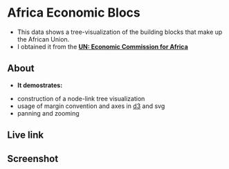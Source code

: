 # Africa Economic Blocs

* This data shows a tree-visualization of the building blocks that make up the African Union. 
* I obtained it from the **[UN: Economic Commission for Africa](https://archive.uneca.org/oria/pages/regional-economic-communities)**

## About
* **It demostrates:**
- construction of a node-link tree visualization 
- usage of margin convention and axes in [d3](https://gist.github.com/jsoma/71bee11bbe6b73887bca4138fd4d2442) and svg
- panning and zooming

## Live link

## Screenshot



